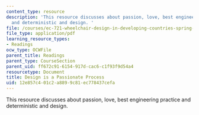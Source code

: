 ```yaml
---
content_type: resource
description: 'This resource discusses about passion, love, best engineering practice
  and deterministic and design. '
file: /courses/ec-721-wheelchair-design-in-developing-countries-spring-2009/12e857c401c2a8899c81ec778437cefa_MITEC_721S09_read03_2007notes.pdf
file_type: application/pdf
learning_resource_types:
- Readings
ocw_type: OCWFile
parent_title: Readings
parent_type: CourseSection
parent_uid: ff672c91-6154-917d-cac6-c1f93f9d54a4
resourcetype: Document
title: Design is a Passionate Process
uid: 12e857c4-01c2-a889-9c81-ec778437cefa
---
```

This resource discusses about passion, love, best engineering practice and deterministic and design. 

